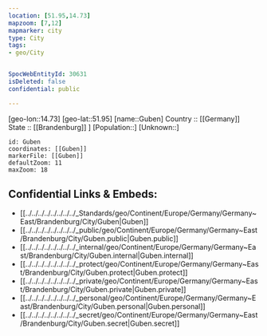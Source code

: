 ```yaml
---
location: [51.95,14.73] 
mapzoom: [7,12] 
mapmarker: city 
type: City
tags:
- geo/City


SpocWebEntityId: 30631
isDeleted: false
confidential: public

---
```

[geo-lon::14.73] 
[geo-lat::51.95] 
[name::Guben] 
Country :: [[Germany]]  
State :: [[Brandenburg]] ] 
[Population::] 
[Unknown::] 


```leaflet
id: Guben
coordinates: [[Guben]] 
markerFile: [[Guben]] 
defaultZoom: 11 
maxZoom: 18
```


## Confidential Links & Embeds: 
- [[../../../../../../../../_Standards/geo/Continent/Europe/Germany/Germany~East/Brandenburg/City/Guben|Guben]] 
- [[../../../../../../../../_public/geo/Continent/Europe/Germany/Germany~East/Brandenburg/City/Guben.public|Guben.public]] 
- [[../../../../../../../../_internal/geo/Continent/Europe/Germany/Germany~East/Brandenburg/City/Guben.internal|Guben.internal]] 
- [[../../../../../../../../_protect/geo/Continent/Europe/Germany/Germany~East/Brandenburg/City/Guben.protect|Guben.protect]] 
- [[../../../../../../../../_private/geo/Continent/Europe/Germany/Germany~East/Brandenburg/City/Guben.private|Guben.private]] 
- [[../../../../../../../../_personal/geo/Continent/Europe/Germany/Germany~East/Brandenburg/City/Guben.personal|Guben.personal]] 
- [[../../../../../../../../_secret/geo/Continent/Europe/Germany/Germany~East/Brandenburg/City/Guben.secret|Guben.secret]] 

